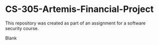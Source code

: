 # CS-305-Artemis-Financial-Project
This repository was created as part of an assignment for a software security course.

Blank
